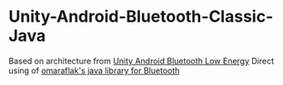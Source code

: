 # Unity-Android-Bluetooth-Classic-Java

Based on architecture from [Unity Android Bluetooth Low Energy](https://github.com/Velorexe/Unity-Android-Bluetooth-Low-Energy-Java-Library/tree/main#unity-android-bluetooth-low-energy-java-library)
Direct using of [omaraflak's java library for Bluetooth](https://github.com/omaraflak/Bluetooth-Library)
